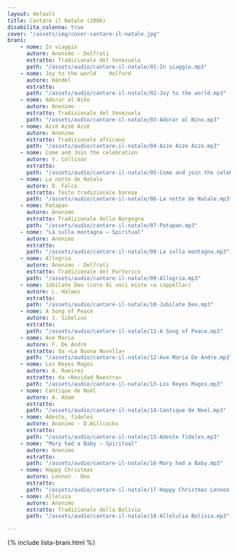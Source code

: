 ```yaml
---
layout: default
title: Cantare il Natale (2006)
disabilita_colonna: true
cover: "/assets/img/cover-cantare-il-natale.jpg"
brani:
    - nome: In viaggio
      autore: Anonimo - Delfrati
      estratto: Tradizionale del Venezuela
      path: "/assets/audio/cantare-il-natale/01-In viaggio.mp3"
    - nome: Joy to the world	Holford
      autore: Händel
      estratto: 
      path: "/assets/audio/cantare-il-natale/02-Joy to the world.mp3"
    - nome: Adorar al Niño
      autore: Anonimo
      estratto: Tradizionale del Venezuela
      path: "/assets/audio/cantare-il-natale/03-Adorar al Nino.mp3"
    - nome: Azzè Azzè Azzè 
      autore: Anonimo
      estratto: Tradizionale africano
      path: "/assets/audio/cantare-il-natale/04-Azze Azze Azze.mp3"
    - nome: Come and Join the celebration
      autore: V. Collison
      estratto: 
      path: "/assets/audio/cantare-il-natale/05-Come and join the celebration.mp3"
    - nome: La notte de Natale
      autore: D. Falco
      estratto: Testo tradizionale barese
      path: "/assets/audio/cantare-il-natale/06-La notte de Natale.mp3"
    - nome: Patapan
      autore: Anonimo
      estratto: Tradizionale della Borgogna
      path: "/assets/audio/cantare-il-natale/07-Patapan.mp3"
    - nome: "Là sulla montagna – Spiritual"
      autore: Anonimo
      estratto: 
      path: "/assets/audio/cantare-il-natale/08-La sulla montagna.mp3"
    - nome: Allegria
      autore: Anonimo - Delfrati
      estratto: Tradizionale del Portorico
      path: "/assets/audio/cantare-il-natale/09-Allegria.mp3"
    - nome: Jubilate Deo (coro di voci miste «a cappella»)
      autore: L. Halmos
      estratto: 
      path: "/assets/audio/cantare-il-natale/10-Jubilate Deo.mp3"
    - nome: A Song of Peace
      autore: J. Sibelius
      estratto: 
      path: "/assets/audio/cantare-il-natale/11-A Song of Peace.mp3"
    - nome: Ave Maria
      autore: F. De Andrè
      estratto: da «La Buona Novella»
      path: "/assets/audio/cantare-il-natale/12-Ave Maria De Andre.mp3"
    - nome: Los Reyes Magos
      autore: A. Ramirez
      estratto: da «Navidad Nuestra»
      path: "/assets/audio/cantare-il-natale/13-Los Reyes Magos.mp3"
    - nome: Cantique de Noël
      autore: A. Adam
      estratto: 
      path: "/assets/audio/cantare-il-natale/14-Cantique de Noel.mp3"
    - nome: Adeste, fideles
      autore: Anonimo - D.Willcocks
      estratto: 
      path: "/assets/audio/cantare-il-natale/15-Adeste fideles.mp3"
    - nome: "Mary had a Baby – Spiritual"
      autore: Anonimo
      estratto: 
      path: "/assets/audio/cantare-il-natale/16-Mary had a Baby.mp3"
    - nome: Happy Christmas
      autore: Lennon - Ono
      estratto: 
      path: "/assets/audio/cantare-il-natale/17-Happy Christmas Lennon.mp3"
    - nome: Alleluia
      autore: Anonimo
      estratto: Tradizionale della Bolivia
      path: "/assets/audio/cantare-il-natale/18-Allelulia Bolivia.mp3"

---
```

{% include lista-brani.html %}

